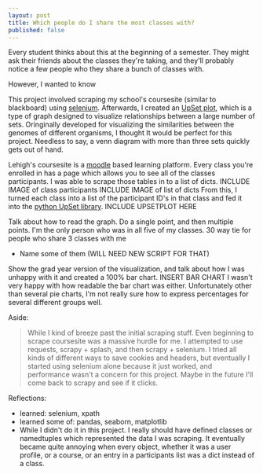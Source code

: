 ```yaml
---
layout: post
title: Which people do I share the most classes with?
published: false
---
```


Every student thinks about this at the beginning of a semester.
They might ask their friends about the classes they're taking, and they'll probably notice a few people who they share a bunch of classes with.

However, I wanted to know

This project involved scraping my school's coursesite (similar to blackboard) using [selenium](https://selenium.dev/projects/).
Afterwards, I created an [UpSet plot](https://caleydo.org/tools/upset/), which is a type of graph designed to visualize relationships between a large number of sets.
Oringinally developed for visualizing the similarities between the genomes of different organisms, I thought It would be perfect for this project.
Needless to say, a venn diagram with more than three sets quickly gets out of hand.


Lehigh's coursesite is a [moodle](https://moodle.org/) based learning platform.
Every class you're enrolled in has a page which allows you to see all of the classes participants.
I was able to scrape those tables in to a list of dicts.
INCLUDE IMAGE of class participants
INCLUDE IMAGE of list of dicts
From this, I turned each class into a list of the participant ID's in that class and fed it into the [python UpSet library](https://pypi.org/project/UpSetPlot/).
INCLUDE UPSETPLOT HERE

Talk about how to read the graph. Do a single point, and then multiple points.
I'm the only person who was in all five of my classes.
30 way tie for people who share 3 classes with me
- Name some of them (WILL NEED NEW SCRIPT FOR THAT)

Show the grad year version of the visualization, and talk about how I was unhappy with it and created a 100% bar chart.
INSERT BAR CHART
I wasn't very happy with how readable the bar chart was either. Unfortunately other than several pie charts, I'm not
really sure how to express percentages for several different groups well.


Aside:
> While I kind of breeze past the initial scraping stuff. 
> Even beginning to scrape coursesite was a massive hurdle for me.
> I attempted to use requests, scrapy + splash, and then scrapy + selenium.
> I tried all kinds of different ways to save cookies and headers, 
> but eventually I started using selenium alone because it just worked, and performance wasn't a concern for this project.
> Maybe in the future I'll come back to scrapy and see if it clicks.

Reflections:
- learned: selenium, xpath
- learned some of: pandas, seaborn, matplotlib
- While I didn't do it in this project. I really should have defined classes or namedtuples which represented the data I was scraping.
  It eventually became quite annoying when every object, whether it was a user profile, or a course, or an entry in a
  participants list was a dict instead of a class.